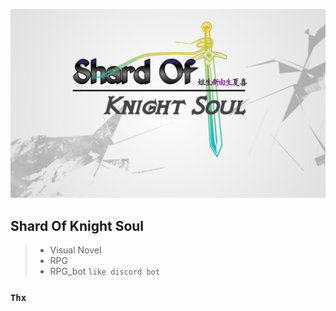 

![logo](20211223_123025.jpg)
## Shard Of Knight Soul

> * Visual Novel                  
> * RPG               
> * RPG_bot `like discord bot`

### `Thx`
